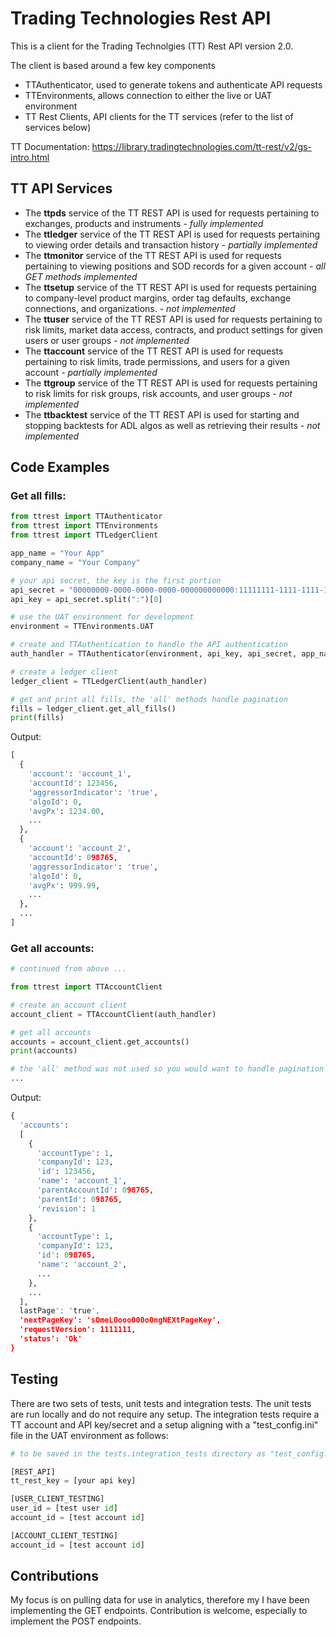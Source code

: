# Trading Technologies Rest API
This is a client for the Trading Technolgies (TT) Rest API version 2.0.

The client is based around a few key components
- TTAuthenticator, used to generate tokens and authenticate API requests
- TTEnvironments, allows connection to either the live or UAT environment
- TT Rest Clients, API clients for the TT services (refer to the list of services below)

TT Documentation: https://library.tradingtechnologies.com/tt-rest/v2/gs-intro.html

## TT API Services
- The **ttpds** service of the TT REST API is used for requests pertaining to exchanges, products and instruments *- fully implemented*
- The **ttledger** service of the TT REST API is used for requests pertaining to viewing order details and transaction history *- partially implemented*
- The **ttmonitor** service of the TT REST API is used for requests pertaining to viewing positions and SOD records for a given account *- all GET methods implemented*
- The **ttsetup** service of the TT REST API is used for requests pertaining to company-level product margins, order tag defaults, exchange connections, and organizations. *- not implemented*
- The **ttuser** service of the TT REST API is used for requests pertaining to risk limits, market data access, contracts, and product settings for given users or user groups *- not implemented*
- The **ttaccount** service of the TT REST API is used for requests pertaining to risk limits, trade permissions, and users for a given account *- partially implemented*
- The **ttgroup** service of the TT REST API is used for requests pertaining to risk limits for risk groups, risk accounts, and user groups *- not implemented*
- The **ttbacktest** service of the TT REST API is used for starting and stopping backtests for ADL algos as well as retrieving their results *- not implemented*

## Code Examples

### Get all fills:

```python
from ttrest import TTAuthenticator
from ttrest import TTEnvironments
from ttrest import TTLedgerClient

app_name = "Your App"
company_name = "Your Company"

# your api secret, the key is the first portion
api_secret = "00000000-0000-0000-0000-000000000000:11111111-1111-1111-1111-111111111111"
api_key = api_secret.split(":")[0]

# use the UAT environment for development
environment = TTEnvironments.UAT

# create and TTAuthentication to handle the API authentication
auth_handler = TTAuthenticator(environment, api_key, api_secret, app_name, company_name)

# create a ledger client
ledger_client = TTLedgerClient(auth_handler)

# get and print all fills, the 'all' methods handle pagination
fills = ledger_client.get_all_fills()
print(fills)
```

Output:

```python
[
  {
    'account': 'account_1',
    'accountId': 123456,
    'aggressorIndicator': 'true',
    'algoId': 0,
    'avgPx': 1234.00,
    ...
  },
  {
    'account': 'account_2',
    'accountId': 098765,
    'aggressorIndicator': 'true',
    'algoId': 0,
    'avgPx': 999.99,
    ...
  },
  ...
]
```


### Get all accounts:

```python
# continued from above ...

from ttrest import TTAccountClient

# create an account client
account_client = TTAccountClient(auth_handler)

# get all accounts
accounts = account_client.get_accounts()
print(accounts)

# the 'all' method was not used so you would want to handle pagination here to ensure all accounts were collected
...

```

Output:

```python
{
  'accounts':
  [
    {
      'accountType': 1,
      'companyId': 123,
      'id': 123456,
      'name': 'account_1',
      'parentAccountId': 098765,
      'parentId': 098765,
      'revision': 1
    },
    {
      'accountType': 1,
      'companyId': 123,
      'id': 098765,
      'name': 'account_2',
      ...
    },
    ...
  ],
  lastPage': 'true',
  'nextPageKey': 'sOmeLOooo000o0ngNEXtPageKey',
  'requestVersion': 1111111,
  'status': 'Ok'
}
```

## Testing
There are two sets of tests, unit tests and integration tests. The unit tests are run locally and do not require any setup. The integration tests require a TT account and API key/secret and a setup aligning with a "test_config.ini" file in the UAT environment as follows:

```python
# to be saved in the tests.integration_tests directory as "test_config.ini"

[REST_API]
tt_rest_key = [your api key]

[USER_CLIENT_TESTING]
user_id = [test user id]
account_id = [test account id]

[ACCOUNT_CLIENT_TESTING]
account_id = [test account id]
```


## Contributions
My focus is on pulling data for use in analytics, therefore my I have been implementing the GET endpoints. Contribution is welcome, especially to implement the POST endpoints.
